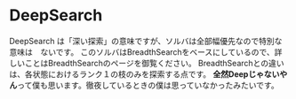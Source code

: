 # DeepSearch
DeepSearch は「深い探索」の意味ですが、ソルバは全部幅優先なので特別な意味は　ないです。
このソルバはBreadthSearchをベースにしているので、詳しいことはBreadthSearchのページを御覧ください。
BreadthSearchとの違いは、各状態におけるランク１の枝のみを探索する点です。
**全然Deepじゃないやん**って僕も思います。徹夜しているときの僕は思っていなかったみたいです。

